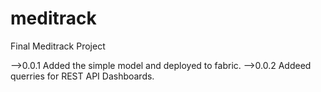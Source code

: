 # meditrack

Final Meditrack Project

-->0.0.1 Added the simple model and deployed to fabric.
-->0.0.2 Addeed querries for REST API Dashboards.
